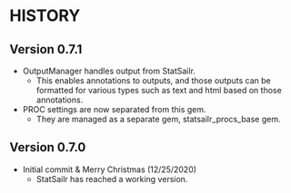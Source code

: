 # HISTORY

## Version 0.7.1

* OutputManager handles output from StatSailr.
    + This enables annotations to outputs, and those outputs can be formatted for various types such as text and html based on those annotations.
* PROC settings are now separated from this gem.
    + They are managed as a separate gem, statsailr_procs_base gem.

## Version 0.7.0

* Initial commit & Merry Christmas (12/25/2020)
  + StatSailr has reached a working version.

